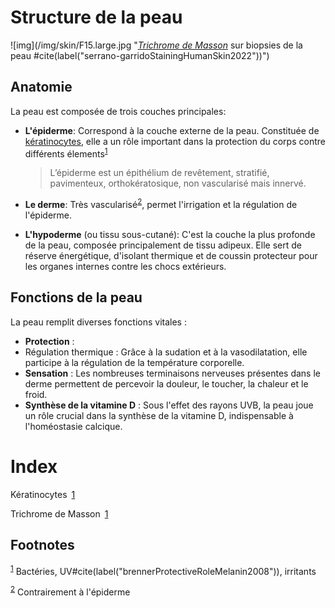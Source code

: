 # Structure de la peau

![img](/img/skin/F15.large.jpg "*<a class="org-gls" href="#gls.1" id="glsr.1.1">Trichrome de Masson</a>* sur biopsies de la peau #cite(label("serrano-garridoStainingHumanSkin2022"))")


## Anatomie

La peau est composée de trois couches principales:

-   **L'épiderme**: Correspond à la couche externe de la peau. Constituée de <a class="org-gls" href="#gls.2" id="glsr.2.1">kératinocytes</a>, elle a un rôle important dans la protection du corps contre différents élements<sup><a id="fnr.1" class="footref" href="#fn.1" role="doc-backlink">1</a></sup>
    
    > L’épiderme est un épithélium de revêtement, stratifié, pavimenteux, orthokératosique, non vascularisé mais innervé.

-   **Le derme**: Très vascularisé<sup><a id="fnr.2" class="footref" href="#fn.2" role="doc-backlink">2</a></sup>, permet l'irrigation et la régulation de l'épiderme.

-   **L'hypoderme** (ou tissu sous-cutané): C'est la couche la plus profonde de la peau, composée principalement de tissu adipeux. Elle sert de réserve énergétique, d'isolant thermique et de coussin protecteur pour les organes internes contre les chocs extérieurs.


## Fonctions de la peau

La peau remplit diverses fonctions vitales :

-   **Protection** :
-   Régulation thermique : Grâce à la sudation et à la vasodilatation, elle participe à la régulation de la température corporelle.
-   **Sensation** : Les nombreuses terminaisons nerveuses présentes dans le derme permettent de percevoir la douleur, le toucher, la chaleur et le froid.
-   **Synthèse de la vitamine D** : Sous l'effet des rayons UVB, la peau joue un rôle crucial dans la synthèse de la vitamine D, indispensable à l'homéostasie calcique.


# Index

<span class="org-glsdef" id="gls.1">Kératinocytes</span>&ensp;<a class="org-glsdef" href="#glsr.2.1">1</a>

<span class="org-glsdef" id="gls.2">Trichrome de Masson</span>&ensp;<a class="org-glsdef" href="#glsr.1.1">1</a>

## Footnotes

<sup><a id="fn.1" class="footnum" href="#fnr.1">1</a></sup> Bactéries, UV#cite(label("brennerProtectiveRoleMelanin2008")), irritants

<sup><a id="fn.2" class="footnum" href="#fnr.2">2</a></sup> Contrairement à l'épiderme
